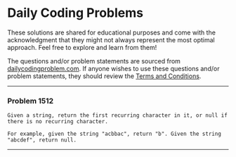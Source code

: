 
# Daily Coding Problems
These solutions are shared for educational purposes and come with the acknowledgment that they might not always represent the most optimal approach. Feel free to explore and learn from them!

The questions and/or problem statements are sourced from [dailycodingproblem.com](https://dailycodingproblem.com). If anyone wishes to use these questions and/or problem statements, they should review the [Terms and Conditions](https://www.dailycodingproblem.com/terms-of-service).
______
### Problem 1512
    Given a string, return the first recurring character in it, or null if there is no recurring character.
    
    For example, given the string "acbbac", return "b". Given the string "abcdef", return null.

----





